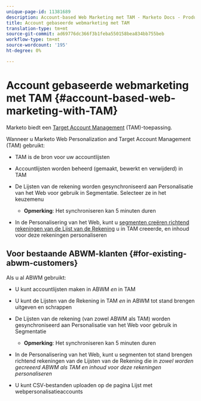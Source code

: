 ```yaml
---
unique-page-id: 11381689
description: Account-based Web Marketing met TAM - Marketo Docs - Productdocumentatie
title: Account gebaseerde webmarketing met TAM
translation-type: tm+mt
source-git-commit: ad69776dc366f3b1feba550158bea834bb755beb
workflow-type: tm+mt
source-wordcount: '195'
ht-degree: 0%

---
```



# Account gebaseerde webmarketing met TAM {#account-based-web-marketing-with-TAM}

Marketo biedt een [Target Account Management](/help/marketo/product-docs/target-account-management/setup-tam/target-account-management-overview.md) (TAM)-toepassing.

Wanneer u Marketo Web Personalization and Target Account Management (TAM) gebruikt:

* TAM is de bron voor uw accountlijsten
* Accountlijsten worden beheerd (gemaakt, bewerkt en verwijderd) in TAM
* De Lijsten van de rekening worden gesynchroniseerd aan Personalisatie van het Web voor gebruik in Segmentatie. Selecteer ze in het keuzemenu

   * **Opmerking**: Het synchroniseren kan 5 minuten duren

* In de Personalisering van het Web, kunt u [segmenten creëren richtend rekeningen van de Lijst van de Rekening](/help/marketo/product-docs/web-personalization/account-based-web-marketing/create-a-new-account-list.md) u in TAM creeerde, en inhoud voor deze rekeningen personaliseren

## Voor bestaande ABWM-klanten {#for-existing-abwm-customers}

Als u al ABWM gebruikt:

* U kunt accountlijsten maken in ABWM _en_ in TAM
* U kunt de Lijsten van de Rekening in TAM _en_ in ABWM tot stand brengen uitgeven en schrappen
* De Lijsten van de rekening (van zowel ABWM als TAM) worden gesynchroniseerd aan Personalisatie van het Web voor gebruik in Segmentatie

   * **Opmerking**: Het synchroniseren kan 5 minuten duren

* In de Personalisering van het Web, kunt u segmenten tot stand brengen richtend rekeningen van de Lijsten van de Rekening die in _zowel worden gecreeerd ABWM als TAM en inhoud voor deze rekeningen personaliseren_
* U kunt CSV-bestanden uploaden op de pagina Lijst met webpersonalisatieaccounts
